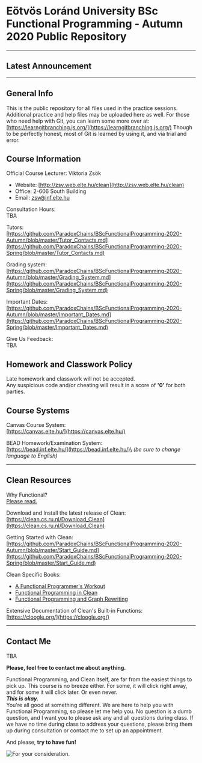 # Eötvös Loránd University BSc Functional Programming - Autumn 2020 Public Repository
---

## Latest Announcement
---
## General Info
This is the public repository for all files used in the practice sessions.\
Additional practice and help files may be uploaded here as well. For those who need help with Git, you can learn some more over at: [https://learngitbranching.js.org/](https://learngitbranching.js.org/) Though to be perfectly honest, most of Git is learned by using it, and via trial and error.

## Course Information
Official Course Lecturer: Viktoria Zsök
- Website: [http://zsv.web.elte.hu/clean](http://zsv.web.elte.hu/clean)
- Office: 2-606 South Building
- Email: [zsv@inf.elte.hu](zsv@inf.elte.hu) 


Consultation Hours:\
TBA

Tutors:\
[https://github.com/ParadoxChains/BScFunctionalProgramming-2020-Autumn/blob/master/Tutor_Contacts.md](https://github.com/ParadoxChains/BScFunctionalProgramming-2020-Spring/blob/master/Tutor_Contacts.md)

Grading system:\
[https://github.com/ParadoxChains/BScFunctionalProgramming-2020-Autumn/blob/master/Grading_System.md](https://github.com/ParadoxChains/BScFunctionalProgramming-2020-Spring/blob/master/Grading_System.md)


Important Dates:\
[https://github.com/ParadoxChains/BScFunctionalProgramming-2020-Autumn/blob/master/Important_Dates.md](https://github.com/ParadoxChains/BScFunctionalProgramming-2020-Spring/blob/master/Important_Dates.md)

Give Us Feedback:\
TBA

## Homework and Classwork Policy
Late homework and classwork will not be accepted.\
Any suspicious code and/or cheating will result in a score of **'0'** for both parties.

## Course Systems
Canvas Course System:\
[https://canvas.elte.hu/](https://canvas.elte.hu/)

BEAD Homework/Examination System:\
[https://bead.inf.elte.hu/](https://bead.inf.elte.hu/)\
*(be sure to change language to English)*

---
## Clean Resources

Why Functional?\
[Please read.](https://github.com/ParadoxChains/BScFunctionalProgramming-2020-Autumn/blob/master/Why_Functional.md)

Download and Install the latest release of Clean:\
[https://clean.cs.ru.nl/Download_Clean](https://clean.cs.ru.nl/Download_Clean)

Getting Started with Clean:\
[https://github.com/ParadoxChains/BScFunctionalProgramming-2020-Autumn/blob/master/Start_Guide.md](https://github.com/ParadoxChains/BScFunctionalProgramming-2020-Spring/blob/master/Start_Guide.md)

Clean Specific Books:
 - [A Functional Programmer's
   Workout](https://github.com/ParadoxChains/BScFunctionalProgramming-2020-Spring/blob/master/Resources/A%20Functional%20Programmers%20Workout.pdf)
  - [Functional Programming in
   Clean](https://github.com/ParadoxChains/BScFunctionalProgramming-2020-Spring/blob/master/Resources/CleanBookI.pdf)
  - [Functional Programming and Graph
   Rewriting](https://clean.cs.ru.nl/Functional_Programming_and_Parallel_Graph_Rewriting)

Extensive Documentation of Clean's Built-in Functions:\
[https://cloogle.org/](https://cloogle.org/)

---
## Contact Me
TBA

**Please, feel free to contact me about anything.**

Functional Programming, and Clean itself, are far from the easiest things to pick up. This course is no breeze either. For some, it will click right away, and for some it will click later. Or even never.\
***This is okay.***\
You're all good at something different. We are here to help you with Functional Programming, so please let me help you. No question is a dumb question, and I want you to please ask any and all questions during class. If we have no time during class to address your questions, please bring them up during consultation or contact me to set up an appointment.

And please, **try to have fun!**

![For your consideration.](http://www.phdcomics.com/comics/archive/phd051013s.gif)
